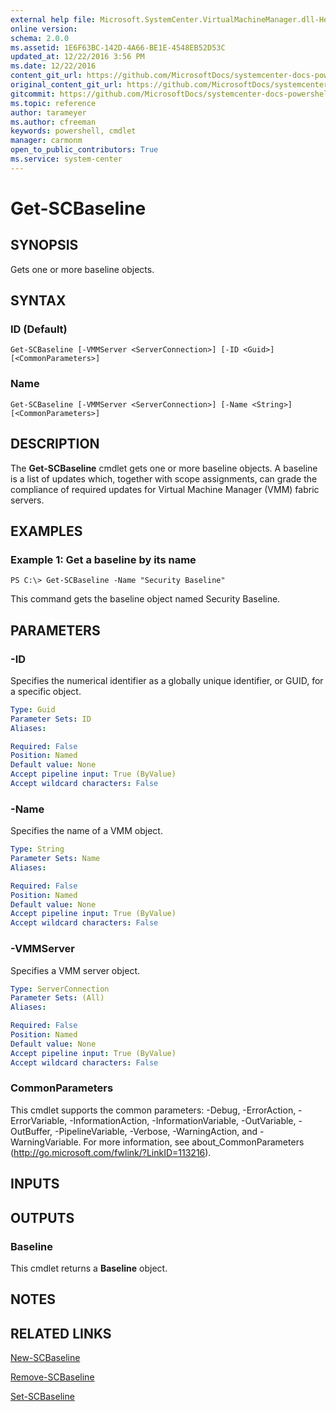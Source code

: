 ```yaml
---
external help file: Microsoft.SystemCenter.VirtualMachineManager.dll-Help.xml
online version: 
schema: 2.0.0
ms.assetid: 1E6F63BC-142D-4A66-BE1E-4548EB52D53C
updated_at: 12/22/2016 3:56 PM
ms.date: 12/22/2016
content_git_url: https://github.com/MicrosoftDocs/systemcenter-docs-powershell/blob/master/systemcenter-cmdlets/SystemCenter2016/VirtualMachineManager/vlatest/Get-SCBaseline.md
original_content_git_url: https://github.com/MicrosoftDocs/systemcenter-docs-powershell/blob/master/systemcenter-cmdlets/SystemCenter2016/VirtualMachineManager/vlatest/Get-SCBaseline.md
gitcommit: https://github.com/MicrosoftDocs/systemcenter-docs-powershell/blob/96e5647587661652225fbdd2c797cd4d59d542bc/systemcenter-cmdlets/SystemCenter2016/VirtualMachineManager/vlatest/Get-SCBaseline.md
ms.topic: reference
author: tarameyer
ms.author: cfreeman
keywords: powershell, cmdlet
manager: carmonm
open_to_public_contributors: True
ms.service: system-center
---
```


# Get-SCBaseline

## SYNOPSIS
Gets one or more baseline objects.

## SYNTAX

### ID (Default)
```
Get-SCBaseline [-VMMServer <ServerConnection>] [-ID <Guid>] [<CommonParameters>]
```

### Name
```
Get-SCBaseline [-VMMServer <ServerConnection>] [-Name <String>] [<CommonParameters>]
```

## DESCRIPTION
The **Get-SCBaseline** cmdlet gets one or more baseline objects.
A baseline is a list of updates which, together with scope assignments, can grade the compliance of required updates for Virtual Machine Manager (VMM) fabric servers.

## EXAMPLES

### Example 1: Get a baseline by its name
```
PS C:\> Get-SCBaseline -Name "Security Baseline"
```

This command gets the baseline object named Security Baseline.

## PARAMETERS

### -ID
Specifies the numerical identifier as a globally unique identifier, or GUID, for a specific object.

```yaml
Type: Guid
Parameter Sets: ID
Aliases: 

Required: False
Position: Named
Default value: None
Accept pipeline input: True (ByValue)
Accept wildcard characters: False
```

### -Name
Specifies the name of a VMM object.

```yaml
Type: String
Parameter Sets: Name
Aliases: 

Required: False
Position: Named
Default value: None
Accept pipeline input: True (ByValue)
Accept wildcard characters: False
```

### -VMMServer
Specifies a VMM server object.

```yaml
Type: ServerConnection
Parameter Sets: (All)
Aliases: 

Required: False
Position: Named
Default value: None
Accept pipeline input: True (ByValue)
Accept wildcard characters: False
```

### CommonParameters
This cmdlet supports the common parameters: -Debug, -ErrorAction, -ErrorVariable, -InformationAction, -InformationVariable, -OutVariable, -OutBuffer, -PipelineVariable, -Verbose, -WarningAction, and -WarningVariable. For more information, see about_CommonParameters (http://go.microsoft.com/fwlink/?LinkID=113216).

## INPUTS

## OUTPUTS

### Baseline
This cmdlet returns a **Baseline** object.

## NOTES

## RELATED LINKS

[New-SCBaseline](xref:SystemCenter2016/VirtualMachineManager/vlatest/New-SCBaseline.md)

[Remove-SCBaseline](xref:SystemCenter2016/VirtualMachineManager/vlatest/Remove-SCBaseline.md)

[Set-SCBaseline](xref:SystemCenter2016/VirtualMachineManager/vlatest/Set-SCBaseline.md)

